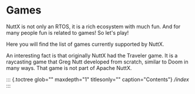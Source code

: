 Games
=====

NuttX is not only an RTOS, it is a rich ecosystem with much fun. And for
many people fun is related to games! So let\'s play!

Here you will find the list of games currently supported by NuttX.

An interesting fact is that originally NuttX had the Traveler game. It
is a raycasting game that Greg Nutt developed from scratch, similar to
Doom in many ways. That game is not part of Apache NuttX.

::: {.toctree glob="" maxdepth="1" titlesonly="" caption="Contents"}
*/index*
:::
